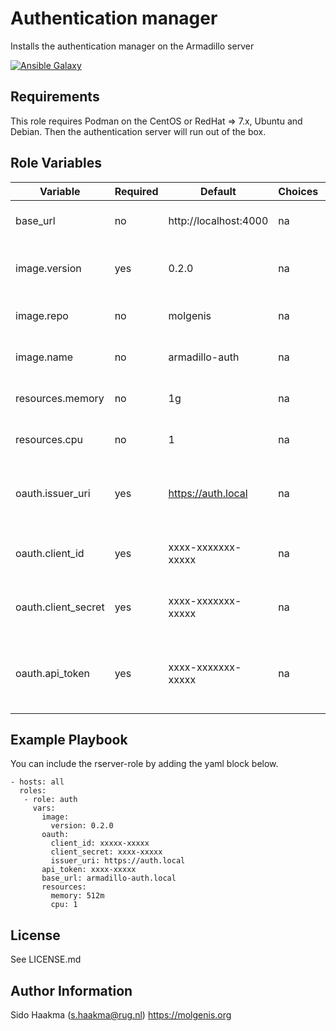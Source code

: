 Authentication manager
=========
Installs the authentication manager on the Armadillo server

[![Ansible Galaxy](https://img.shields.io/badge/ansible--galaxy-auth-blue.svg)](https://galaxy.ansible.com/molgenis/armadillo1/)

Requirements
------------
This role requires Podman on the CentOS or RedHat => 7.x, Ubuntu and Debian. Then the authentication server will run out of the box.

Role Variables
--------------
| Variable            | Required | Default                              | Choices | Comments                                                              |
|---------------------|----------|--------------------------------------|---------|-----------------------------------------------------------------------|
| base_url            | no       | http://localhost:4000                | na      | Authentication manager base URL                                       |
| image.version       | yes      | 0.2.0                                | na      | Version of the authentication manager service                         |
| image.repo          | no       | molgenis                             | na      | Repository of the RServer docker image                                |
| image.name          | no       | armadillo-auth                       | na      | Name of the RServer docker image                                      |
| resources.memory    | no       | 1g                                   | na      | Maximum memory claim on the host                                      |
| resources.cpu       | no       | 1                                    | na      | Maximum CPU claim on the host                                         |
| oauth.issuer_uri    | yes      | https://auth.local                   | na      | Location of the authentication server OIDC information                |
| oauth.client_id     | yes      | xxxx-xxxxxxx-xxxxx                   | na      | Client ID of the authentication server                                |  
| oauth.client_secret | yes      | xxxx-xxxxxxx-xxxxx                   | na      | Client secret of the authentication server                            |
| oauth.api_token     | yes      | xxxx-xxxxxxx-xxxxx                   | na      | API token that manages the application on the authentication server   |

Example Playbook
----------------
You can include the rserver-role by adding the yaml block below.

    - hosts: all
      roles:
       - role: auth
         vars:
           image:
             version: 0.2.0
           oauth: 
             client_id: xxxxx-xxxxx
             client_secret: xxxx-xxxxx
             issuer_uri: https://auth.local
           api_token: xxxx-xxxxx
           base_url: armadillo-auth.local
           resources:
             memory: 512m
             cpu: 1
           
License
-------
See LICENSE.md

Author Information
------------------
Sido Haakma (s.haakma@rug.nl)
https://molgenis.org
